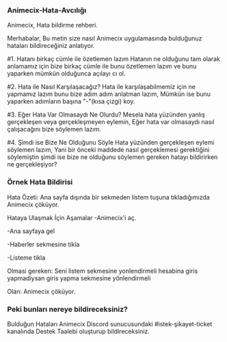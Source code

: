 ### Animecix-Hata-Avcılığı


Animecix, Hata bildirme rehberi.

Merhabalar, Bu metin size nasıl Animecix uygulamasında bulduğunuz hataları bildireceğiniz anlatıyor.


#1. Hatanı birkaç cümle ile özetlemen lazım
Hatanın ne olduğunu tam olarak anlamamız için bize birkaç cümle ile bunu özetlemen lazım ve bunu yaparken mümkün olduğunca açılayı  cı ol.

#2. Hata ile Nasıl Karşılaşacağız?
Hata ile karşılaşabilmemiz için ne yapmamız lazım bunu bize adım adım anlatman lazım, Mümkün ise bunu yaparken adımların başına "-"(kısa çizgi) koy.

#3. Eğer Hata Var Olmasaydı Ne Olurdu?
Mesela hata yüzünden yanlış gerçekleşen veya gerçekleşmeyen eylemin, Eğer hata var olmasaydı nasıl çalışacağını bize söylemen lazım.

#4. Şimdi ise Bize Ne Olduğunu Söyle
Hata yüzünden gerçekleşen eylemi söylemen lazım, Yani bir önceki maddede nasıl gerçeklemesi gerektiğini söylemiştin şimdi ise bize ne olduğunu söylemen gereken hatayı bildirirken ne gerçekleşiyor?

### Örnek Hata Bildirisi

Hata Özeti:
Ana sayfa dışında bir sekmeden listem tuşuna tıkladığımızda Animecix çöküyor.

Hataya Ulaşmak İçin Aşamalar
-Animecix'i aç.

-Ana sayfaya gel

-Haberler sekmesine tikla

-Listeme tikla

Olmasi gereken:
Seni listem sekmesine yonlendirmeli hesabina giris yapmadiysan giris yapma sekmesine yönlendirmeli

Olan:
Animecix çöküyor.

### Peki bunları nereye bildireceksiniz?
Bulduğun Hataları Animecix Discord sunucusundaki #istek-şikayet-ticket kanalında Destek Taalebi oluşturup bildireceksiniz.
